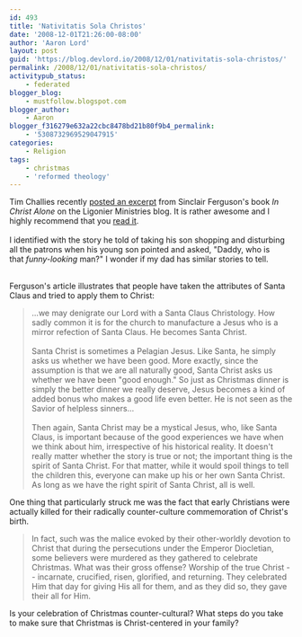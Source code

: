 ```yaml
---
id: 493
title: 'Nativitatis Sola Christos'
date: '2008-12-01T21:26:00-08:00'
author: 'Aaron Lord'
layout: post
guid: 'https://blog.devlord.io/2008/12/01/nativitatis-sola-christos/'
permalink: /2008/12/01/nativitatis-sola-christos/
activitypub_status:
    - federated
blogger_blog:
    - mustfollow.blogspot.com
blogger_author:
    - Aaron
blogger_f316279e632a22cbc8478bd21b80f9b4_permalink:
    - '5308732969529047915'
categories:
    - Religion
tags:
    - christmas
    - 'reformed theology'
---
```


Tim Challies recently <a href="http://www.blogger.com/post-create.g?blogID=2602771351651662379">posted an excerpt</a> from Sinclair Ferguson's book <a><i>In Christ Alone</i></a> on the Ligonier Ministries blog.  It is rather awesome and I highly recommend that you <a href="http://www.blogger.com/post-create.g?blogID=2602771351651662379">read it</a>.<br /><br />I identified with the story he told of taking his son shopping and disturbing all the patrons when his young son pointed and asked, "Daddy, who is that <i>funny-looking</i> man?"  I wonder if my dad has similar stories to tell.<div><br /></div><div>Ferguson's article illustrates that people have taken the attributes of Santa Claus and tried to apply them to Christ:<br /><blockquote>...we may denigrate our Lord with a Santa Claus Christology. How sadly common it is for the church to manufacture a Jesus who is a mirror refection of Santa Claus. He becomes Santa Christ.<br /><br />Santa Christ is sometimes a Pelagian Jesus. Like Santa, he simply asks us whether we have been good. More exactly, since the assumption is that we are all naturally good, Santa Christ asks us whether we have been "good enough." So just as Christmas dinner is simply the better dinner we really deserve, Jesus becomes a kind of added bonus who makes a good life even better. He is not seen as the Savior of helpless sinners...<br /><br />Then again, Santa Christ may be a mystical Jesus, who, like Santa Claus, is important because of the good experiences we have when we think about him, irrespective of his historical reality. It doesn't really matter whether the story is true or not; the important thing is the spirit of Santa Christ. For that matter, while it would spoil things to tell the children this, everyone can make up his or her own Santa Christ. As long as we have the right spirit of Santa Christ, all is well.</blockquote>One thing that particularly struck me was the fact that early Christians were actually killed for their radically counter-culture commemoration of Christ's birth.<br /><blockquote>In fact, such was the malice evoked by their other-worldly devotion to Christ that during the persecutions under the Emperor Diocletian, some believers were murdered as they gathered to celebrate Christmas. What was their gross offense? Worship of the true Christ -- incarnate, crucified, risen, glorified, and returning. They celebrated Him that day for giving His all for them, and as they did so, they gave their all for Him.</blockquote>Is your celebration of Christmas counter-cultural?  What steps do you take to make sure that Christmas is Christ-centered in your family?<br /></div>